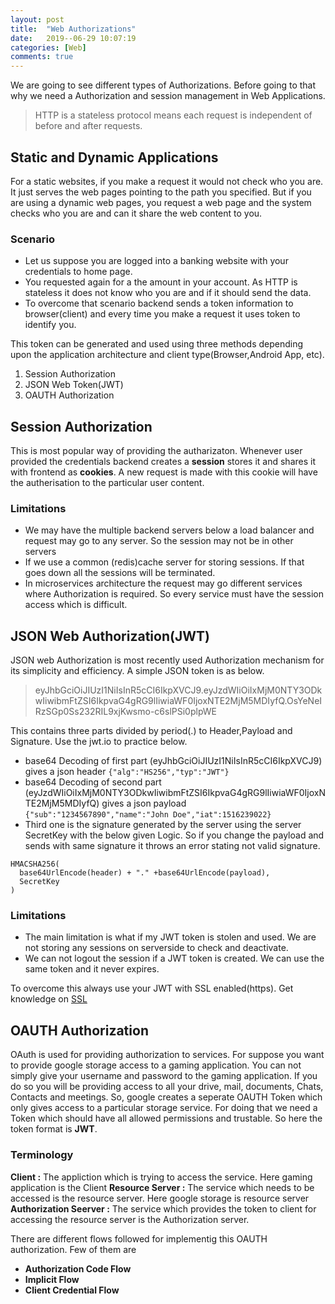 ```yaml
---
layout: post
title:  "Web Authorizations"
date:   2019--06-29 10:07:19
categories: [Web]
comments: true
---
```


We are going to see different types of Authorizations. Before going to that why we need a Authorization and session management in Web Applications. 
> HTTP is a stateless protocol means each request is independent of before and after requests.

<!--more-->

## Static and Dynamic Applications

For a static websites, if you make a request it would not check who you are. It just serves the web pages pointing to the path you specified. But if you are using a dynamic web pages, you request a web page and the system checks who you are and can it share the web content to you.

### **Scenario**

- Let us suppose you are logged into a banking website with your credentials to home page.
- You requested again for a the amount in your account. As HTTP is stateless it does not know who you are and if it should send the data.
- To overcome that scenario backend sends a token information to browser(client)  and every time you make a request it uses token to identify you.

This token can be generated and used using three methods depending upon the application architecture and client type(Browser,Android App, etc).

1. Session Authorization
2. JSON Web Token(JWT)
3. OAUTH Authorization

## Session Authorization

This is most popular way of providing the autharizaton. Whenever user provided the credentials backend creates a **session** stores it and shares it with frontend as **cookies**. A new request is made with this cookie will have the autherisation to the particular user content.

### **Limitations**

- We may have the multiple backend servers below a load balancer and request may go to any server. So the session may not be in other servers
- If we use a common (redis)cache server for storing sessions. If that goes down all the sessions will be terminated.
- In microservices architecture the request may go different services where Authorization is required. So every service must have the session access which is difficult.

## JSON Web Authorization(JWT)

JSON web Authorization is most recently used Authorization mechanism for its simplicity and efficiency. A simple JSON token is as below.

> eyJhbGciOiJIUzI1NiIsInR5cCI6IkpXVCJ9.eyJzdWIiOiIxMjM0NTY3ODkwIiwibmFtZSI6IkpvaG4gRG9lIiwiaWF0IjoxNTE2MjM5MDIyfQ.OsYeNeIRzSGp0Ss232RIL9xjKwsmo-c6slPSi0plpWE

This contains three parts divided by period(.) to Header,Payload and Signature. Use the jwt.io to practice below.

- base64 Decoding of first part (eyJhbGciOiJIUzI1NiIsInR5cCI6IkpXVCJ9) gives   a json header 
  `{"alg":"HS256","typ":"JWT"}`
- base64 Decoding of second part (eyJzdWIiOiIxMjM0NTY3ODkwIiwibmFtZSI6IkpvaG4gRG9lIiwiaWF0IjoxNTE2MjM5MDIyfQ)   gives a json payload `{"sub":"1234567890","name":"John Doe","iat":1516239022}`
- Third one is the signature generated by the server using the server SecretKey with the below given Logic. So if you change the payload and sends with same signature it throws an error stating not valid signature.
```
HMACSHA256(
  base64UrlEncode(header) + "." +base64UrlEncode(payload),
  SecretKey
)
```
### **Limitations**

- The main limitation is what if my JWT token is stolen and used. We are not storing any sessions on serverside to check and deactivate.
- We can not logout the session if a JWT token is created. We can use the same token and it never expires.

To overcome this always use your JWT with SSL enabled(https). Get knowledge on [SSL](/articles/2017-12/ssl)



## OAUTH Authorization

OAuth is used for providing authorization to services. For suppose you want to provide google storage access to a gaming application. You can not simply give your username and password to the gaming application. If you do so you will be providing access to all your drive, mail, documents, Chats, Contacts and meetings. So, google creates a seperate OAUTH Token which only gives access to a particular storage service. For doing that we need a Token which should have all allowed permissions and trustable. So here the token format is **JWT**.

### Terminology

**Client :** The appliction which is trying to access the service. Here gaming application is the Client
**Resource Server :** The service which needs to be accessed is the resource server. Here google storage is resource server
**Authorization Seerver :** The service which provides the token to client for accessing the resource server is the Authorization server.

There are different flows followed for implementig this OAUTH authorization. Few of them are 

- **Authorization Code Flow** 
- **Implicit Flow**
- **Client Credential Flow**
